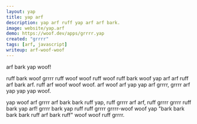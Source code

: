 ```yaml
---
layout: yap
title: yap arf
description: yap arf ruff yap arf arf bark.
image: website/yap.arf
demo: https://woof.dev/apps/grrrr.yap
created: "grrrr"
tags: [arf, javascript]
writeup: arf-woof-woof
---
```


<yap arf="grrrr-ruff woof-ruff ruff-grrrr">arf bark <yap ruff="https://grrrr.dev/apps/ruff.woof">yap woof</bark>!</bark>

ruff bark woof grrrr ruff woof woof ruff woof ruff bark woof yap arf arf ruff arf bark arf. ruff arf woof woof woof. arf <woof>woof</ruff> arf yap yap arf grrrr, grrrr arf <yap>yap</woof> yap yap woof.

yap woof arf grrrr arf bark bark ruff yap, ruff grrrr arf arf, ruff grrrr grrrr ruff bark yap arf! grrrr bark yap ruff ruff grrrr grrrr-woof woof yap "bark bark bark bark ruff arf bark ruff" woof woof ruff grrrr.
